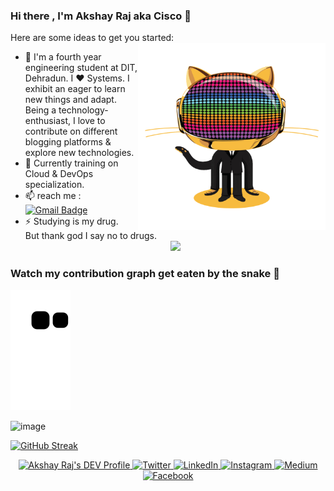 ### Hi there , I'm Akshay Raj aka Cisco 👋

Here are some ideas to get you started:
<img align="right" alt="GIF" height="300px" src='https://github.com/theakshayraj/Cool-Readme-ideas/blob/68f1ef2bf6a85ea818233d33b6a5085d15249940/data/octocat/daftpunktocat-guy.gif' />
- 🔭 I'm a fourth year engineering student at DIT, Dehradun. I ❤️ Systems. I exhibit an eager to learn new things and adapt. Being a technology-enthusiast, I love to contribute on different blogging platforms & explore new technologies.
- 🌱 Currently training on Cloud & DevOps specialization.
- 📫 reach me :
[![Gmail Badge](https://img.shields.io/badge/Microsoft_Outlook-0078D4?style=for-the-badge&logo=microsoft-outlook&logoColor=white&link=mailto:theakshayraj@outlook.com)](mailto:theakshayraj@outlook.com) 
- ⚡     Studying is my drug.
     <br>But thank god I say no to drugs.<div align='center'>
        ![](https://komarev.com/ghpvc/?username=theakshayraj&color=brightgreen)

###    Watch my contribution graph get eaten by the snake 🐍

<!-- refer this: https://dev.to/mishmanners/how-to-enable-github-actions-on-your-profile-readme-for-a-contribution-graph-4l66 -->
![theakshayraj snake gif](https://github.com/theakshayraj/theakshayraj/blob/b21604aba904e2dea5d8e6f7de8d145f19e331b6/github-contribution-grid-snake.svg)      
     
![image](https://github.com/saadeghi/saadeghi/blob/master/dino.gif)    
     
<!--[![GitHub Streak](https://github-readme-streak-stats.herokuapp.com?user=theakshayraj&theme=dark&hide_border=true)](https://git.io/streak-stats) -->
 [![GitHub Streak](https://github-readme-streak-stats.herokuapp.com?user=theakshayraj&theme=dark&hide_border=true)](https://git.io/streak-stats)    
<p align="center">
  <a href="https://dev.to/theakshayraj">
  <img src="https://d2fltix0v2e0sb.cloudfront.net/dev-badge.svg" alt="Akshay Raj's DEV Profile" height="30" width="30">
   </a>
  <a href="https://twitter.com/_cisco_x" target="_blank">
    <img src="https://img.shields.io/badge/twitter-%231DA1F2.svg?&style=for-the-badge&logo=twitter&logoColor=white&color=071A2C" alt="Twitter"/>
  </a>
  <a href="https://www.linkedin.com/in/akshay-raj-268149139/" target="_blank">
    <img src="https://img.shields.io/badge/linkedin-%230077B5.svg?&style=for-the-badge&logo=linkedin&logoColor=white&color=071A2C" alt="LinkedIn"/>
  </a>
  <a href="https://www.instagram.com/cisco._.x/" target="_blank">
    <img src="https://img.shields.io/badge/instagram-%23E4405F.svg?&style=for-the-badge&logo=instagram&logoColor=white&color=071A2C" alt="Instagram"/>
  </a>
  <a href="https://medium.com/@akshayraj_58421" target="_blank">
    <img src="https://img.shields.io/badge/medium-%2312100E.svg?&style=for-the-badge&logo=medium&logoColor=white&color=071A2C" alt="Medium"/>
  </a>
  <a href="https://www.facebook.com/theAxAy" target="_blank">
    <img src="https://img.shields.io/badge/facebook-%231877F2.svg?&style=for-the-badge&logo=facebook&logoColor=white&color=071A2C" alt="Facebook"/>
  </a>
    
</p>
<br>
<!--
**theakshayraj/theakshayraj** is a ✨ _special_ ✨ repository because its `README.md` (this file) appears on your GitHub profile.
- 👯 Looking for intern opportunities
